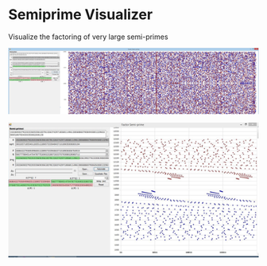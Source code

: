 # Semiprime Visualizer
Visualize the factoring of very large semi-primes




![Semiprime Visualizer Screenshot](https://github.com/AdamRakaska/SemiprimeVisualizer/blob/master/SemiPrime001.JPG "Semiprime Visualizer Screenshot")




![Semiprime Visualizer Screenshot](https://github.com/AdamRakaska/SemiprimeVisualizer/blob/master/SemiPrime002.JPG "Semiprime Visualizer Screenshot")

